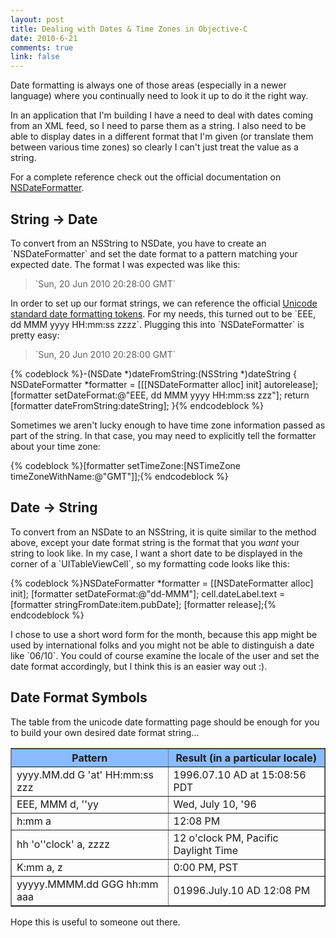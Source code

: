 ```yaml
--- 
layout: post
title: Dealing with Dates & Time Zones in Objective-C
date: 2010-6-21
comments: true
link: false
---
```

<p>Date formatting is always one of those areas (especially in a newer language) where you continually need to look it up to do it the right way.<p>
<p>In an application that I'm building I have a need to deal with dates coming from an XML feed, so I need to parse them as a string.  I also need to be able to display dates in a different format that I'm given (or translate them between various time zones) so clearly I can't just treat the value as a string.<p>
<p>For a complete reference check out the official documentation on <a href="http://developer.apple.com/mac/library/documentation/cocoa/conceptual/dataformatting/articles/dfDateFormatting10_4.html" target="_blank">NSDateFormatter</a>.</p>
<h2>String &rarr; Date</h2>
<p>To convert from an NSString to NSDate, you have to create an `NSDateFormatter` and set the date format to a pattern matching your expected date.  The format I was expected was like this:</p>
<blockquote>
`Sun, 20 Jun 2010 20:28:00 GMT`
</blockquote>
<p>In order to set up our format strings, we can reference the official <a href="http://unicode.org/reports/tr35/tr35-6.html#Date_Format_Patterns" target="_blank">Unicode standard date formatting tokens</a>.  For my needs, this turned out to be `EEE, dd MMM yyyy HH:mm:ss zzzz`.  Plugging this into `NSDateFormatter` is pretty easy:</p>
<blockquote>
`Sun, 20 Jun 2010 20:28:00 GMT`
</blockquote>
{% codeblock %}-(NSDate *)dateFromString:(NSString *)dateString {
NSDateFormatter *formatter = [[[NSDateFormatter alloc] init] autorelease];
[formatter setDateFormat:@"EEE, dd MMM yyyy HH:mm:ss zzz"];
return [formatter dateFromString:dateString];
}{% endcodeblock %}
<p>Sometimes we aren't lucky enough to have time zone information passed as part of the string.  In that case, you may need to explicitly tell the formatter about your time zone:</p>
{% codeblock %}[formatter setTimeZone:[NSTimeZone timeZoneWithName:@"GMT"]];{% endcodeblock %}
<h2>Date &rarr; String</h2>
<p>To convert from an NSDate to an NSString, it is quite similar to the method above, except your date format string is the format that you <em>want</em> your string to look like.  In my case, I want a short date to be displayed in the corner of a `UITableViewCell`, so my formatting code looks like this:</p>
{% codeblock %}NSDateFormatter *formatter = [[NSDateFormatter alloc] init];
[formatter setDateFormat:@"dd-MMM"];
cell.dateLabel.text = [formatter stringFromDate:item.pubDate];
[formatter release];{% endcodeblock %}
<p>I chose to use a short word form for the month, because this app might be used by international folks and you might not be able to distinguish a date like `06/10`.  You could of course examine the locale of the user and set the date format accordingly, but I think this is an easier way out :).</p>
<h2>Date Format Symbols</h2>
<p>The table from the unicode date formatting page should be enough for you to build your own desired date format string...<p>
<table cellspacing="0" cellpadding="5" border="1" style="border-collapse: collapse;">
<thead>
<tr style="background-color: #8bf">
<th width="50%">Pattern</th>
<th width="50%">Result (in a particular locale)</th>
</tr>
</thead>
<tbody>
<tr>
<td width="50%">yyyy.MM.dd G 'at' HH:mm:ss zzz</td>
<td width="50%">1996.07.10 AD at 15:08:56 PDT</td>
</tr>
<tr>
<td width="50%">EEE, MMM d, ''yy</td>
<td width="50%">Wed, July 10, '96</td>
</tr>
<tr>
<td width="50%">h:mm a</td>
<td width="50%">12:08 PM</td>
</tr>
<tr>
<td width="50%">hh 'o''clock' a, zzzz</td>
<td width="50%">12 o'clock PM, Pacific Daylight Time</td>
</tr>
<tr>
<td width="50%">K:mm a, z</td>
<td width="50%">0:00 PM, PST</td>
</tr>
<tr>
<td width="50%">yyyyy.MMMM.dd GGG hh:mm aaa</td>
<td width="50%">01996.July.10 AD 12:08 PM</td>
</tr>
</tbody></table>
<p>Hope this is useful to someone out there.</p>
